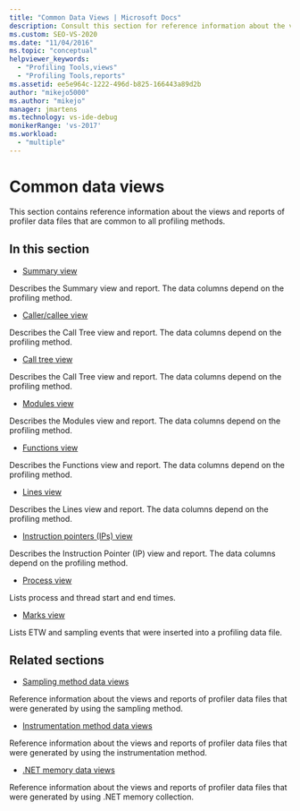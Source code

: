 ```yaml
---
title: "Common Data Views | Microsoft Docs"
description: Consult this section for reference information about the views and reports of profiler data files that are common to all profiling methods. 
ms.custom: SEO-VS-2020
ms.date: "11/04/2016"
ms.topic: "conceptual"
helpviewer_keywords:
  - "Profiling Tools,views"
  - "Profiling Tools,reports"
ms.assetid: ee5e964c-1222-496d-b825-166443a89d2b
author: "mikejo5000"
ms.author: "mikejo"
manager: jmartens
ms.technology: vs-ide-debug
monikerRange: 'vs-2017'
ms.workload:
  - "multiple"
---
```

# Common data views
This section contains reference information about the views and reports of profiler data files that are common to all profiling methods.

## In this section
- [Summary view](../profiling/summary-view.md)

 Describes the Summary view and report. The data columns depend on the profiling method.

- [Caller/callee view](../profiling/caller-callee-view.md)

 Describes the Call Tree view and report. The data columns depend on the profiling method.

- [Call tree view](../profiling/call-tree-view.md)

 Describes the Call Tree view and report. The data columns depend on the profiling method.

- [Modules view](../profiling/modules-view.md)

 Describes the Modules view and report. The data columns depend on the profiling method.

- [Functions view](../profiling/functions-view.md)

 Describes the Functions view and report. The data columns depend on the profiling method.

- [Lines view](../profiling/lines-view.md)

 Describes the Lines view and report. The data columns depend on the profiling method.

- [Instruction pointers (IPs) view](../profiling/instruction-pointers-ips-view.md)

 Describes the Instruction Pointer (IP) view and report. The data columns depend on the profiling method.

- [Process view](../profiling/process-view.md)

 Lists process and thread start and end times.

- [Marks view](../profiling/marks-view.md)

 Lists ETW and sampling events that were inserted into a profiling data file.

## Related sections
- [Sampling method data views](../profiling/profiler-sampling-method-data-views.md)

 Reference information about the views and reports of profiler data files that were generated by using the sampling method.

- [Instrumentation method data views](../profiling/instrumentation-method-data-views.md)

 Reference information about the views and reports of profiler data files that were generated by using the instrumentation method.

- [.NET memory data views](../profiling/dotnet-memory-data-views.md)

 Reference information about the views and reports of profiler data files that were generated by using .NET memory collection.

